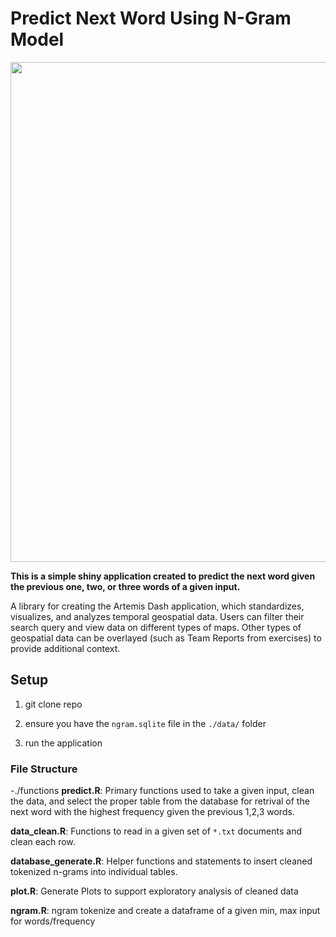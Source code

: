 # Predict Next Word Using N-Gram Model

<p text-align="center">
    <img src="https://github.com/WesDevlinGitHub/jhu_final/blob/main/data/image.jpg" width="800"/>
</p>

**This is a simple shiny application created to predict the next word given the previous one, two, or three words of a given input.**  

A library for creating the Artemis Dash application, which standardizes, visualizes, and analyzes temporal geospatial data. Users can filter their search query and view data on different types of maps. Other types of geospatial data can be overlayed (such as Team Reports from exercises) to provide additional context.

## Setup

1. git clone repo

2. ensure you have the `ngram.sqlite` file in the `./data/` folder

3. run the application

### File Structure 

-./functions
**predict.R**: Primary functions used to take a given input, clean the data, and select the proper table from the database for retrival of the next word with the highest frequency given the previous 1,2,3 words.

**data_clean.R**: Functions to read in a given set of `*.txt` documents and clean each row.  

**database_generate.R**: Helper functions and statements to insert cleaned tokenized n-grams into individual tables.  

**plot.R**: Generate Plots to support exploratory analysis of cleaned data

**ngram.R**: ngram tokenize and create a dataframe of a given min, max input for words/frequency



